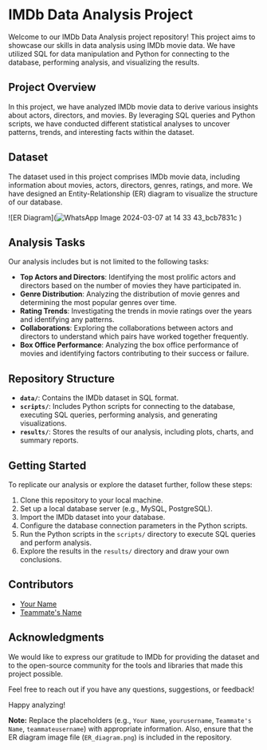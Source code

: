 # IMDb Data Analysis Project

Welcome to our IMDb Data Analysis project repository! This project aims to showcase our skills in data analysis using IMDb movie data. We have utilized SQL for data manipulation and Python for connecting to the database, performing analysis, and visualizing the results.

## Project Overview

In this project, we have analyzed IMDb movie data to derive various insights about actors, directors, and movies. By leveraging SQL queries and Python scripts, we have conducted different statistical analyses to uncover patterns, trends, and interesting facts within the dataset.

## Dataset

The dataset used in this project comprises IMDb movie data, including information about movies, actors, directors, genres, ratings, and more. We have designed an Entity-Relationship (ER) diagram to visualize the structure of our database.

![ER Diagram](![WhatsApp Image 2024-03-07 at 14 33 43_bcb7831c](https://github.com/Shiv162003/SQL_CONEEC/assets/120489897/6c1cd3ed-8fd0-4fc8-957a-4eb302747e39)
)

## Analysis Tasks

Our analysis includes but is not limited to the following tasks:

- **Top Actors and Directors**: Identifying the most prolific actors and directors based on the number of movies they have participated in.
- **Genre Distribution**: Analyzing the distribution of movie genres and determining the most popular genres over time.
- **Rating Trends**: Investigating the trends in movie ratings over the years and identifying any patterns.
- **Collaborations**: Exploring the collaborations between actors and directors to understand which pairs have worked together frequently.
- **Box Office Performance**: Analyzing the box office performance of movies and identifying factors contributing to their success or failure.

## Repository Structure

- **`data/`**: Contains the IMDb dataset in SQL format.
- **`scripts/`**: Includes Python scripts for connecting to the database, executing SQL queries, performing analysis, and generating visualizations.
- **`results/`**: Stores the results of our analysis, including plots, charts, and summary reports.

## Getting Started

To replicate our analysis or explore the dataset further, follow these steps:

1. Clone this repository to your local machine.
2. Set up a local database server (e.g., MySQL, PostgreSQL).
3. Import the IMDb dataset into your database.
4. Configure the database connection parameters in the Python scripts.
5. Run the Python scripts in the `scripts/` directory to execute SQL queries and perform analysis.
6. Explore the results in the `results/` directory and draw your own conclusions.

## Contributors

- [Your Name](https://github.com/yourusername)
- [Teammate's Name](https://github.com/teammateusername)

## Acknowledgments

We would like to express our gratitude to IMDb for providing the dataset and to the open-source community for the tools and libraries that made this project possible.

Feel free to reach out if you have any questions, suggestions, or feedback!

Happy analyzing!

**Note:** Replace the placeholders (e.g., `Your Name`, `yourusername`, `Teammate's Name`, `teammateusername`) with appropriate information. Also, ensure that the ER diagram image file (`ER_diagram.png`) is included in the repository.
